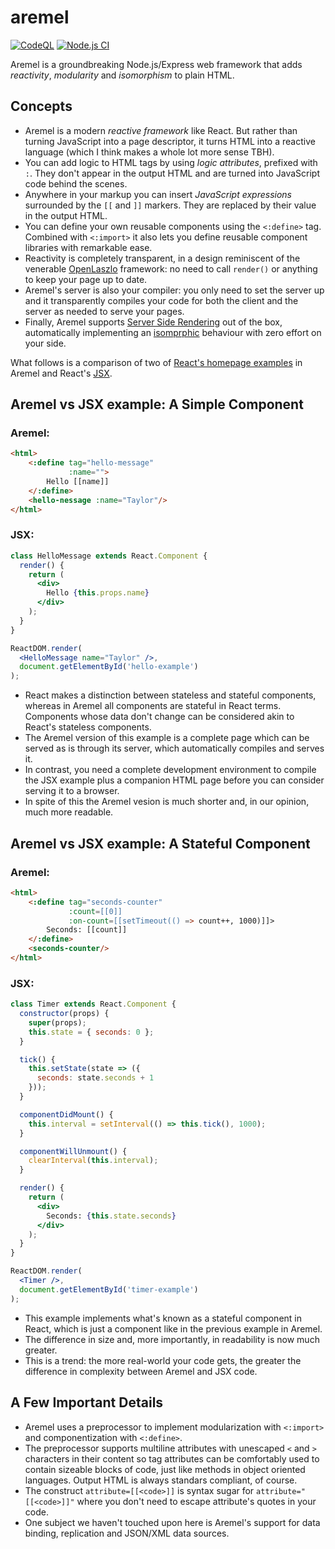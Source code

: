 # aremel

[![CodeQL](https://github.com/fcapolini/aremel/actions/workflows/codeql-analysis.yml/badge.svg)](https://github.com/fcapolini/aremel/actions/workflows/codeql-analysis.yml)
[![Node.js CI](https://github.com/fcapolini/aremel/actions/workflows/node.js.yml/badge.svg)](https://github.com/fcapolini/aremel/actions/workflows/node.js.yml)

Aremel is a groundbreaking Node.js/Express web framework that adds *reactivity*, *modularity* and *isomorphism* to plain HTML.

## Concepts

* Aremel is a modern *reactive framework* like React. But rather than turning JavaScript into a page descriptor, it turns HTML into a reactive language (which I think makes a whole lot more sense TBH).
* You can add logic to HTML tags by using *logic attributes*, prefixed
with `:`. They don't appear in the output HTML and are turned into
JavaScript code behind the scenes.
* Anywhere in your markup you can insert *JavaScript expressions* surrounded by the `[[` and `]]` markers. They are replaced by their value in the output HTML.
* You can define your own reusable components using the `<:define>` tag. Combined with `<:import>` it also lets you define reusable component libraries with remarkable ease.
* Reactivity is completely transparent, in a design reminiscent of the venerable [OpenLaszlo](https://en.wikipedia.org/wiki/OpenLaszlo) framework: no need to call `render()` or anything to keep your page up to date.
* Aremel's server is also your compiler: you only need to set the server up and it transparently compiles your code for both the client and the server as needed to serve your pages.
* Finally, Aremel supports [Server Side Rendering](https://www.digitalocean.com/community/tutorials/react-server-side-rendering) out of the box, automatically implementing an [isomprphic](https://medium.com/@ElyseKoGo/an-introduction-to-isomorphic-web-application-architecture-a8c81c42f59) behaviour with zero effort on your side.

What follows is a comparison of two of [React's homepage examples](https://reactjs.org/) in Aremel and React's [JSX](https://reactjs.org/docs/introducing-jsx.html).

## Aremel vs JSX example: A Simple Component

### Aremel:

```html
<html>
	<:define tag="hello-message"
	         :name="">
		Hello [[name]]
	</:define>
	<hello-nessage :name="Taylor"/>
</html>
```

### JSX:

```jsx
class HelloMessage extends React.Component {
  render() {
    return (
      <div>
        Hello {this.props.name}
      </div>
    );
  }
}

ReactDOM.render(
  <HelloMessage name="Taylor" />,
  document.getElementById('hello-example')
);
```

* React makes a distinction between stateless and stateful components, whereas in Aremel all components are stateful in React terms. Components whose data don't change can be considered akin to React's stateless components.
* The Aremel version of this example is a complete page which can be served as is through its server, which automatically compiles and serves it.
* In contrast, you need a complete development environment to compile the JSX example plus a companion HTML page before you can consider serving it to a browser.
* In spite of this the Aremel vesion is much shorter and, in our opinion, much more readable.

## Aremel vs JSX example: A Stateful Component

### Aremel:

```html
<html>
	<:define tag="seconds-counter"
	         :count=[[0]]
	         :on-count=[[setTimeout(() => count++, 1000)]]>
		Seconds: [[count]]
	</:define>
	<seconds-counter/>
</html>
```

### JSX:
```jsx
class Timer extends React.Component {
  constructor(props) {
    super(props);
    this.state = { seconds: 0 };
  }

  tick() {
    this.setState(state => ({
      seconds: state.seconds + 1
    }));
  }

  componentDidMount() {
    this.interval = setInterval(() => this.tick(), 1000);
  }

  componentWillUnmount() {
    clearInterval(this.interval);
  }

  render() {
    return (
      <div>
        Seconds: {this.state.seconds}
      </div>
    );
  }
}

ReactDOM.render(
  <Timer />,
  document.getElementById('timer-example')
);
```

* This example implements what's known as a stateful component in React, which is just a component like in the previous example in Aremel.
* The difference in size and, more importantly, in readability is now much greater.
* This is a trend: the more real-world your code gets, the greater the difference in complexity between Aremel and JSX code.

## A Few Important Details

* Aremel uses a preprocessor to implement modularization with `<:import>` and componentization with `<:define>`.
* The preprocessor supports multiline attributes with unescaped `<` and `>` characters in their content so tag attributes can be comfortably used to contain sizeable blocks of code, just like methods in object oriented languages. Output HTML is always standars compliant, of course.
* The construct `attribute=[[<code>]]` is syntax sugar for `attribute="[[<code>]]"` where you don't need to escape attribute's quotes in your code.
* One subject we haven't touched upon here is Aremel's support for data binding, replication and JSON/XML data sources.
